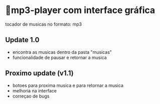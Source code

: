 # 🌟mp3-player com interface gráfica 
tocador de musicas no formato: mp3

## Update 1.0

* encontra as musicas dentro da pasta "musicas"
* funcionalidade de pausar e retornar a musica

## Proximo update (v1.1)
* botoes para proxima musica e para retornar a musica
* melhoria na interface
* correçao de bugs
